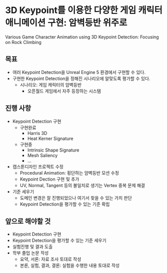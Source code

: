 # 3D Keypoint를 이용한 다양한 게임 캐릭터 애니메이션 구현: 암벽등반 위주로<br>
Various Game Character Animation using 3D Keypoint Detection: Focusing on Rock Climbing<br>

## 목표
- 여러 Keypoint Detection을 Unreal Engine 5 환경에서 구현할 수 있다. <br>
- 구현한 Keypoint Detection을 정해진 시나리오에 알맞도록 평가할 수 있다. <br>
    - 시나리오: 게임 캐릭터의 암벽등반 <br>
        - 오픈월드 게임에서 자주 등장하는 시스템 <br>

## 진행 사항
- Keypoint Detection 구현 <br>
    - 구현완료
        - Harris 3D
        - Heat Kerner Signature
    - 구현중
        - Intrinsic Shape Signature
        - Mesh Saliency
        - ...
- 캡스톤디자인 프로젝트 수정
    - Procedural Animation: 횡단하는 암벽등반 모션 수정
    - Keypoint Dection 구현 및 추가
    - UV, Normal, Tangent 등의 불일치로 생기는 Vertex 중복 문제 해결
- 기준 세우기
    - 도메인 변경은 잘 진행되었으나 여기서 찾을 수 있는 가치 판단
    - Keypoint Detection을 평가할 수 있는 기준 확립
    
## 앞으로 해야할 것
- Keypoint Detection 구현
- Keypoint Detection을 평가할 수 있는 기준 세우기
- 실험진행 및 결과 도출
- 학부 졸업 논문 작성
    - 요약, 서론: 자료 조사 토대로 작성
    - 본론, 실험, 결과, 결론: 실험을 수행한 내용 토대로 작성
